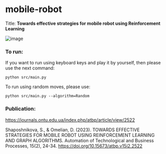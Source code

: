 # mobile-robot

Title: **Towards effective strategies for mobile robot using Reinforcement Learning**

![image](https://github.com/Teasotea/mobile-robot/assets/73386821/94403d91-ee03-41c2-9567-0df7957373ac)

### To run:
If you want to run using keyboard keys and play it by yourself, then please use the next command:
```terminal
python src/main.py
```
To run using random moves, please use:
```terminal
python src/main.py --algorithm=Random
```

### Publication:
https://journals.ontu.edu.ua/index.php/atbp/article/view/2522

Shaposhnikova, S., & Omelian, D. (2023). TOWARDS EFFECTIVE STRATEGIES FOR MOBILE ROBOT USING REINFORCEMENT LEARNING AND GRAPH ALGORITHMS. Automation of Technological and Business Processes, 15(2), 24-34. https://doi.org/10.15673/atbp.v15i2.2522
